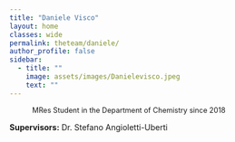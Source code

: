 ```yaml
---
title: "Daniele Visco"
layout: home
classes: wide
permalink: theteam/daniele/
author_profile: false
sidebar:
  - title: ""
    image: assets/images/Danielevisco.jpeg
    text: ""
---
```


<p style="margin-left: 40px; font-size:90%"> MRes Student in the Department of Chemistry since 2018 <br /> 
    
  <strong>Supervisors:</strong> Dr. Stefano Angioletti-Uberti <br />
  
